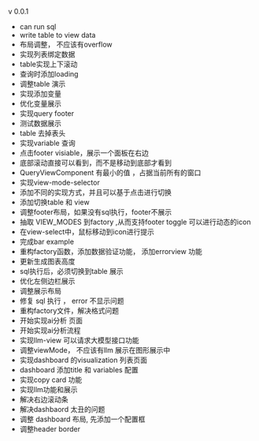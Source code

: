 v 0.0.1

- can run sql
- write table to view data
- 布局调整， 不应该有overflow
- 实现列表绑定数据
- table实现上下滚动
- 查询时添加loading
- 调整table 演示
- 实现添加变量
- 优化变量展示
- 实现query footer
- 测试数据展示
- table 去掉表头
- 实现variable 查询
- 点击footer visiable，展示一个面板在右边
- 底部滚动直接可以看到，而不是移动到底部才看到
- QueryViewComponent 有最小的值 ，占据当前所有的窗口
- 实现view-mode-selector
- 添加不同的实现方式，并且可以基于点击进行切换
- 添加切换table 和 view
- 调整footer布局，如果没有sql执行，footer不展示
- 抽取 VIEW_MODES 到factory ,从而支持footer toggle 可以进行动态的icon
- 在view-select中，鼠标移动到icon进行提示
- 完成bar example
- 重构factory函数，添加数据验证功能， 添加errorview 功能
- 更新生成图表高度
- sql执行后，必须切换到table 展示
- 优化左侧边栏展示
- 调整展示布局
- 修复 sql 执行 ， error 不显示问题
- 重构factory文件，解决格式问题
- 开始实现ai分析 页面
- 开始实现ai分析流程
- 实现llm-view 可以请求大模型接口功能
- 调整viewMode， 不应该有llm 展示在图形展示中
- 实现dashboard 的visualization 列表页面
- dashboard 添加title 和 variables 配置
- 实现copy card 功能
- 实现llm功能和展示
- 解决右边滚动条
- 解决dashbaord 太丑的问题
- 调整 dashboard 布局, 先添加一个配置框
- 调整header border 
